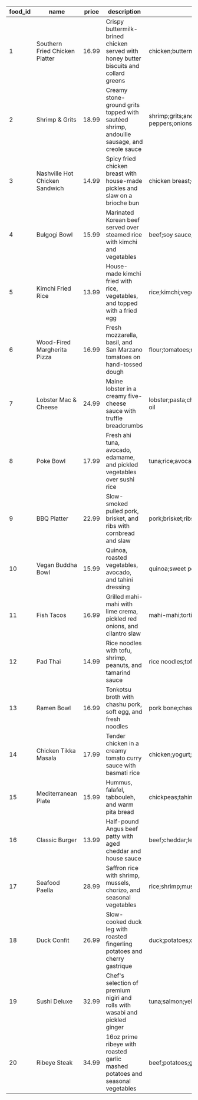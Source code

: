 | food_id | name | price | description | ingredients | restaurant_name | style_name | zip_code |
|---------|------|--------|-------------|-------------|-----------------|------------|----------|
| 1 | Southern Fried Chicken Platter | 16.99 | Crispy buttermilk-brined chicken served with honey butter biscuits and collard greens | chicken;buttermilk;flour;spices;honey;butter;collard greens | Magnolia's Home Kitchen | Southern | 28205 |
| 2 | Shrimp & Grits | 18.99 | Creamy stone-ground grits topped with sautéed shrimp, andouille sausage, and creole sauce | shrimp;grits;andouille sausage;butter;cream;creole seasonings;bell peppers;onions | Magnolia's Home Kitchen | Southern | 28205 |
| 3 | Nashville Hot Chicken Sandwich | 14.99 | Spicy fried chicken breast with house-made pickles and slaw on a brioche bun | chicken breast;cayenne;paprika;pickles;cabbage;mayonnaise;brioche | Hot Bird | Southern | 28202 |
| 4 | Bulgogi Bowl | 15.99 | Marinated Korean beef served over steamed rice with kimchi and vegetables | beef;soy sauce;sesame oil;garlic;ginger;rice;kimchi;carrots;spinach | Seoul Kitchen | Korean | 28203 |
| 5 | Kimchi Fried Rice | 13.99 | House-made kimchi fried with rice, vegetables, and topped with a fried egg | rice;kimchi;vegetables;egg;sesame oil;green onions | Seoul Kitchen | Korean | 28203 |
| 6 | Wood-Fired Margherita Pizza | 16.99 | Fresh mozzarella, basil, and San Marzano tomatoes on hand-tossed dough | flour;tomatoes;mozzarella;basil;olive oil;garlic | Vesuvio's | Italian | 28204 |
| 7 | Lobster Mac & Cheese | 24.99 | Maine lobster in a creamy five-cheese sauce with truffle breadcrumbs | lobster;pasta;cheddar;gruyere;parmesan;fontina;mozzarella;breadcrumbs;truffle oil | The Catch | Seafood | 28206 |
| 8 | Poke Bowl | 17.99 | Fresh ahi tuna, avocado, edamame, and pickled vegetables over sushi rice | tuna;rice;avocado;edamame;cucumber;carrots;sesame seeds;soy sauce | Pacific Poke | Asian Fusion | 28209 |
| 9 | BBQ Platter | 22.99 | Slow-smoked pulled pork, brisket, and ribs with cornbread and slaw | pork;brisket;ribs;bbq sauce;cornmeal;cabbage;carrots | Smoke House | BBQ | 28208 |
| 10 | Vegan Buddha Bowl | 15.99 | Quinoa, roasted vegetables, avocado, and tahini dressing | quinoa;sweet potato;chickpeas;kale;avocado;tahini;lemon | Green Table | Vegan | 28203 |
| 11 | Fish Tacos | 16.99 | Grilled mahi-mahi with lime crema, pickled red onions, and cilantro slaw | mahi-mahi;tortillas;lime;sour cream;red onions;cilantro;cabbage | Coastal Kitchen | Seafood | 28211 |
| 12 | Pad Thai | 14.99 | Rice noodles with tofu, shrimp, peanuts, and tamarind sauce | rice noodles;tofu;shrimp;peanuts;bean sprouts;eggs;tamarind;lime | Thai Spice | Thai | 28207 |
| 13 | Ramen Bowl | 16.99 | Tonkotsu broth with chashu pork, soft egg, and fresh noodles | pork bone;chashu;noodles;egg;bamboo shoots;green onions;nori | Slurp | Japanese | 28204 |
| 14 | Chicken Tikka Masala | 17.99 | Tender chicken in a creamy tomato curry sauce with basmati rice | chicken;yogurt;tomatoes;cream;spices;rice;cilantro | Taj Express | Indian | 28210 |
| 15 | Mediterranean Plate | 15.99 | Hummus, falafel, tabbouleh, and warm pita bread | chickpeas;tahini;parsley;bulgur;tomatoes;olive oil;pita | Olive Grove | Mediterranean | 28205 |
| 16 | Classic Burger | 13.99 | Half-pound Angus beef patty with aged cheddar and house sauce | beef;cheddar;lettuce;tomato;onion;brioche bun;special sauce | Queen City Grill | American | 28202 |
| 17 | Seafood Paella | 28.99 | Saffron rice with shrimp, mussels, chorizo, and seasonal vegetables | rice;shrimp;mussels;chorizo;peas;bell peppers;saffron | Barcelona | Spanish | 28203 |
| 18 | Duck Confit | 26.99 | Slow-cooked duck leg with roasted fingerling potatoes and cherry gastrique | duck;potatoes;cherries;thyme;garlic;wine | Bistro Central | French | 28204 |
| 19 | Sushi Deluxe | 32.99 | Chef's selection of premium nigiri and rolls with wasabi and pickled ginger | tuna;salmon;yellowtail;eel;rice;nori;wasabi;ginger | Sakura | Japanese | 28209 |
| 20 | Ribeye Steak | 34.99 | 16oz prime ribeye with roasted garlic mashed potatoes and seasonal vegetables | beef;potatoes;garlic;butter;herbs;seasonal vegetables | Prime Cut | Steakhouse | 28202 |